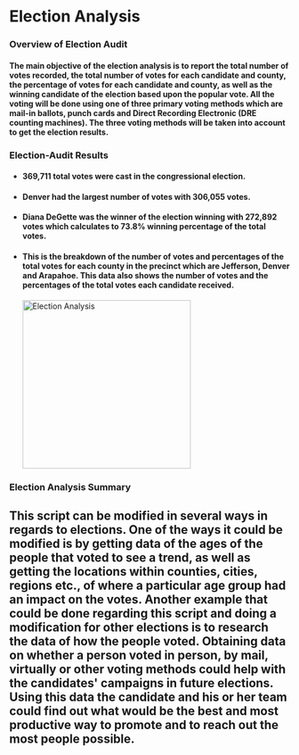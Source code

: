 # Election Analysis
### Overview of Election Audit
#### The main objective of the election analysis is to report the total number of votes recorded, the total number of votes for each candidate and county, the percentage of votes for each candidate and county, as well as the winning candidate of the election based upon the popular vote. All the voting will be done using one of three primary voting methods which are mail-in ballots, punch cards and Direct Recording Electronic (DRE counting machines). The three voting methods will be taken into account to get the election results.

### Election-Audit Results
- #### 369,711 total votes were cast in the congressional election.
- #### Denver had the largest number of votes with 306,055 votes.
- #### Diana DeGette was the winner of the election winning with 272,892 votes which calculates to 73.8% winning percentage of the total votes.
- #### This is the breakdown of the number of votes and percentages of the total votes for each county in the precinct which are Jefferson, Denver and Arapahoe. This data also shows the number of votes and the percentages of the total votes each candidate received.
  <img width="302" alt="Election Analysis" src="https://user-images.githubusercontent.com/86431959/126725468-8ad0cf58-e061-4784-b8a8-4f7fc5d357f1.png">

### Election Analysis Summary
## This script can be modified in several ways in regards to elections. One of the ways it could be modified is by getting data of the ages of the people that voted to see a trend, as well as getting the locations within counties, cities, regions etc., of where a particular age group had an impact on the votes. Another example that could be done regarding this script and doing a modification for other elections is to research the data of how the people voted. Obtaining data on whether a person voted in person, by mail, virtually or other voting methods could help with the candidates' campaigns in future elections. Using this data the candidate and his or her team could find out what would be the best and most productive way to promote and to reach out the most people possible. 
